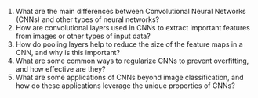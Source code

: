 1. What are the main differences between Convolutional Neural Networks (CNNs) and other types of neural networks?
2. How are convolutional layers used in CNNs to extract important features from images or other types of input data?
3. How do pooling layers help to reduce the size of the feature maps in a CNN, and why is this important?
4. What are some common ways to regularize CNNs to prevent overfitting, and how effective are they?
5. What are some applications of CNNs beyond image classification, and how do these applications leverage the unique properties of CNNs?